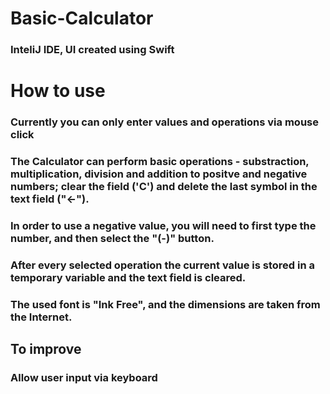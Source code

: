 # Basic-Calculator
### InteliJ IDE, UI created using Swift

# How to use
### Currently you can only enter values and operations via mouse click
### The Calculator can perform basic operations - substraction, multiplication, division and addition to positve and negative numbers; clear the field ('C') and delete the last symbol in the text field ("<-").
### In order to use a negative value, you will need to first type the number, and then select the "(-)" button.
### After every selected operation the current value is stored in a temporary variable and the text field is cleared.
### The used font is  "Ink Free", and the dimensions are taken from the Internet.

## To improve
### Allow user input via keyboard
